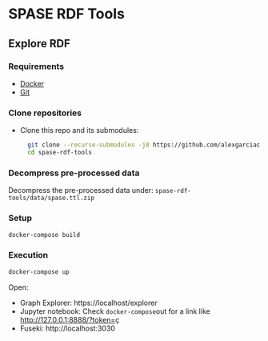 # SPASE RDF Tools

## Explore RDF

### Requirements

- [Docker](https://docs.docker.com/get-docker/)
- [Git](https://git-scm.com/download/mac)

### Clone repositories

- Clone this repo and its submodules:
  ```bash 
    git clone --recurse-submodules -j8 https://github.com/alexgarciac/spase-rdf-tools.git
    cd spase-rdf-tools
  ```

### Decompress pre-processed data

Decompress the pre-processed data under:
`spase-rdf-tools/data/spase.ttl.zip`


### Setup

```bash
docker-compose build
```

### Execution
```bash
docker-compose up
```

Open:

-  Graph Explorer: https://localhost/explorer
-  Jupyter notebook: Check `docker-compose`out for a link like http://127.0.0.1:8888/?token=<token>ç
-  Fuseki: http://localhost:3030

